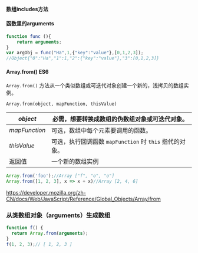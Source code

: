 #### 数组includes方法



#### 函数里的arguments

```js
function func (){
    return arguments;
}
var argObj = func("Ha",1,{"key":"value"},[0,1,2,3]);
//Object{"0":"Ha","1":1,"2":{"key":"value"},"3":[0,1,2,3]}
```

#### Array.from() ES6

`Array.from()` 方法从一个类似数组或可迭代对象创建一个新的，浅拷贝的数组实例。

```
Array.from(object, mapFunction, thisValue)
```

| *object*      | 必需，想要转换成数组的伪数组对象或可迭代对象。          |
| ------------- | ------------------------------------------------------- |
| *mapFunction* | 可选，数组中每个元素要调用的函数。                      |
| *thisValue*   | 可选，执行回调函数 `mapFunction` 时 `this` 指代的对象。 |
| 返回值        | 一个新的数组实例                                        |

```js
Array.from('foo');//Array ["f", "o", "o"]
Array.from([1, 2, 3], x => x + x)//Array [2, 4, 6]
```

https://developer.mozilla.org/zh-CN/docs/Web/JavaScript/Reference/Global_Objects/Array/from

### 从类数组对象（arguments）生成数组

```js
function f() {
  return Array.from(arguments);
}
f(1, 2, 3);// [ 1, 2, 3 ]
```